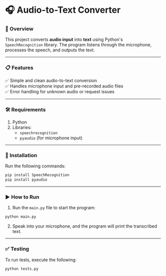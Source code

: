 
# 🎧 Audio-to-Text Converter

### 🚀 Overview  
This project converts **audio input** into **text** using Python's `SpeechRecognition` library. The program listens through the microphone, processes the speech, and outputs the text.

---

### 📋 Features  
✅ Simple and clean audio-to-text conversion  
✅ Handles microphone input and pre-recorded audio files  
✅ Error handling for unknown audio or request issues  

---

### 🛠️ Requirements  
1. Python  
2. Libraries:  
   - `speechrecognition`  
   - `pyaudio` (for microphone input)  

---

### 🔧 Installation  
Run the following commands:

```bash
pip install SpeechRecognition
pip install pyaudio
```

---

### ▶️ How to Run  
1. Run the `main.py` file to start the program:
```bash
python main.py
```
2. Speak into your microphone, and the program will print the transcribed text.

---

### ✅ Testing  
To run tests, execute the following:

```bash
python tests.py
```


